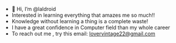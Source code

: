 - 👋 Hi, I’m @laldroid
- Interested in learning everything that amazes me so much!!
- Knowledge without learning a thing is a complete waste!
- I have a great confidence in Computer field than my whole career
- To reach out me , try this email: lovervintage22@gmail.com

<!---
laldroid/laldroid is a ✨ special ✨ repository because its `README.md` (this file) appears on your GitHub profile.
You can click the Preview link to take a look at your changes.
--->
